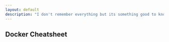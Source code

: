 ```yaml
---
layout: default
description: "I don't remember everything but its something good to know Docker some key command"
---
```


## Docker Cheatsheet
